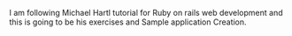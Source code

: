 I am following Michael Hartl tutorial for Ruby on rails web development and this is going to be his exercises and Sample application Creation.
